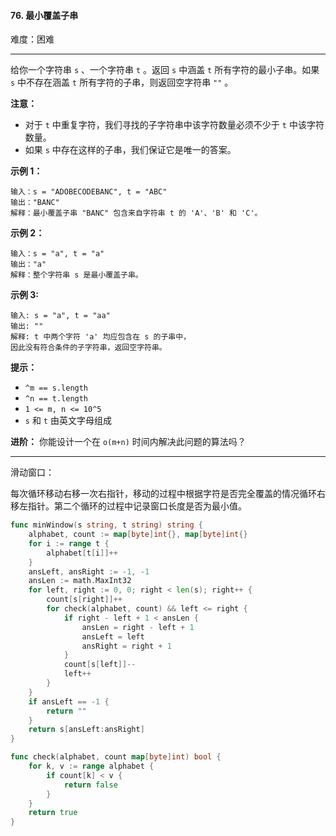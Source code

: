 #### 76. 最小覆盖子串

难度：困难

---

给你一个字符串 `s` 、一个字符串 `t` 。返回 `s` 中涵盖 `t` 所有字符的最小子串。如果 `s` 中不存在涵盖 `t` 所有字符的子串，则返回空字符串 `""` 。

 **注意：** 

*   对于 `t` 中重复字符，我们寻找的子字符串中该字符数量必须不少于 `t` 中该字符数量。
*   如果 `s` 中存在这样的子串，我们保证它是唯一的答案。

 **示例 1：** 

```
输入：s = "ADOBECODEBANC", t = "ABC"
输出："BANC"
解释：最小覆盖子串 "BANC" 包含来自字符串 t 的 'A'、'B' 和 'C'。
```

 **示例 2：** 

```
输入：s = "a", t = "a"
输出："a"
解释：整个字符串 s 是最小覆盖子串。
```

 **示例 3:** 

```
输入: s = "a", t = "aa"
输出: ""
解释: t 中两个字符 'a' 均应包含在 s 的子串中，
因此没有符合条件的子字符串，返回空字符串。
```

 **提示：** 

*   `^m == s.length`
*   `^n == t.length`
*   `1 <= m, n <= 10^5`
*   `s` 和 `t` 由英文字母组成

 **进阶：** 你能设计一个在 `o(m+n)` 时间内解决此问题的算法吗？

---

滑动窗口：

每次循环移动右移一次右指针，移动的过程中根据字符是否完全覆盖的情况循环右移左指针。第二个循环的过程中记录窗口长度是否为最小值。

```Go
func minWindow(s string, t string) string {
    alphabet, count := map[byte]int{}, map[byte]int{}
    for i := range t {
        alphabet[t[i]]++
    }
    ansLeft, ansRight := -1, -1
    ansLen := math.MaxInt32
    for left, right := 0, 0; right < len(s); right++ {
        count[s[right]]++
        for check(alphabet, count) && left <= right {
            if right - left + 1 < ansLen {
                ansLen = right - left + 1
                ansLeft = left
                ansRight = right + 1
            }
            count[s[left]]--
            left++
        }
    }
    if ansLeft == -1 {
        return ""
    }
    return s[ansLeft:ansRight]
}

func check(alphabet, count map[byte]int) bool {
    for k, v := range alphabet {
        if count[k] < v {
            return false
        }
    }
    return true
}
```